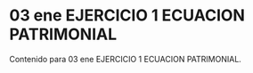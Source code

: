 # 03 ene  EJERCICIO 1 ECUACION PATRIMONIAL

Contenido para 03 ene  EJERCICIO 1 ECUACION PATRIMONIAL.